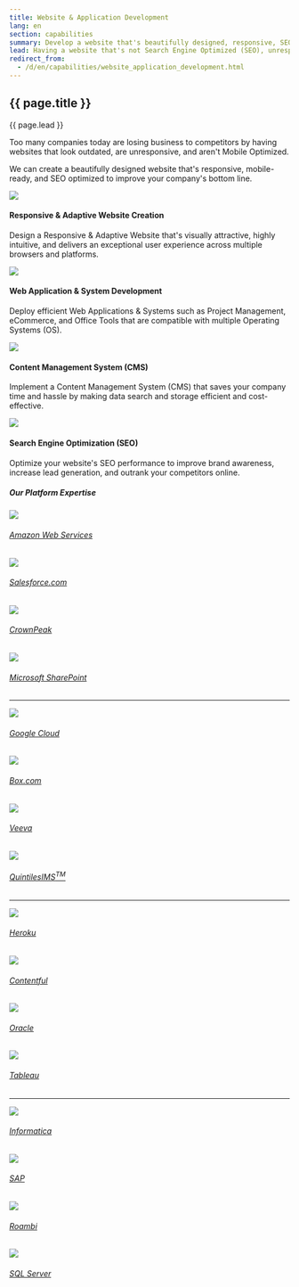 ```yaml
---
title: Website & Application Development
lang: en
section: capabilities
summary: Develop a website that's beautifully designed, responsive, SEO optimized, and mobile-ready with InnoCellence.
lead: Having a website that's not Search Engine Optimized (SEO), unresponsive, and unattractive can hurt your company's brand perception and sales. <strong>We can fix that.</strong> 
redirect_from:
  - /d/en/capabilities/website_application_development.html
---
```


<section>
  <h2>{{ page.title }}</h2>
  <div class="intro">
    <p class="lead">{{ page.lead }}</p>
  </div>
</section>

Too many companies today are losing business to competitors by having websites that look outdated, are unresponsive, and aren't Mobile Optimized.

We can create a beautifully designed website that's responsive, mobile-ready, and SEO optimized to improve your company's bottom line. 

<section>
  <div class="container">
    <div class="row">
      <div class="col-m8 col-l6">
        <div class="col-t3 col-m4 col-l6">
          <img src="{{ site.baseurl }}/assets/img/capabilities/capabilities_AP_responsive.png">
          <h4>Responsive &amp; Adaptive Website Creation</h4><p>Design a Responsive &amp; Adaptive Website that's visually attractive, highly intuitive, and delivers an exceptional user experience across multiple browsers and platforms.</p>
        </div>
        <div class="col-t3 col-m4 col-l6">
          <img src="{{ site.baseurl }}/assets/img/capabilities/capabilities_AP_system.png">
          <h4>Web Application &amp; System Development</h4><p>Deploy efficient Web Applications &amp; Systems such as Project Management, eCommerce, and Office Tools that are compatible with multiple Operating Systems (OS).</p>
        </div>
      </div>
      <div class="col-m8 col-l6">
        <div class="col-t3 col-m4 col-l6">
          <img src="{{ site.baseurl }}/assets/img/capabilities/capabilities_AP_cms.png">
          <h4>Content Management System (CMS)</h4><p>Implement a Content Management System (CMS) that saves your company time and hassle by making data search and storage efficient and cost-effective.</p>
        </div>
        <div class="col-t3 col-m4 col-l6">
          <img src="{{ site.baseurl }}/assets/img/capabilities/capabilities_AP_seo.png">
          <h4>Search Engine Optimization (SEO)</h4><p>Optimize your website's SEO performance to improve brand awareness, increase lead generation, and outrank your competitors online.</p>
        </div>        
      </div>
    </div>  
  </div>
</section>
      
<section>
  <div class="container">
    <h5 class="section-title">Our Platform Expertise</h5>
    <div class="logo-group">
      <div class="set">
        <div class="centered">
          <a href="http://aws.amazon.com/" class="img-filter" target="_blank">
            <img src="{{ site.baseurl }}/assets/img/capabilities/logo/aws.png">
            <h6>Amazon Web Services</h6>
          </a>
        </div>
        <div class="centered">
          <a href="https://www.salesforce.com/" class="img-filter" target="_blank">
            <img src="{{ site.baseurl }}/assets/img/capabilities/logo/salesforce.png"> 
            <h6>Salesforce.com</h6>
          </a>
        </div>
      </div>
      <div class="set">
        <div class="centered">
          <a href="http://www.crownpeak.com/" class="img-filter" target="_blank">
            <img src="{{ site.baseurl }}/assets/img/capabilities/logo/crownpeak.png">
            <h6>CrownPeak</h6>
          </a>
        </div>
        <div class="centered">
          <a href="https://products.office.com/en-us/sharepoint/collaboration" class="img-filter" target="_blank">
            <img src="{{ site.baseurl }}/assets/img/capabilities/logo/sharepoint.png"> 
            <h6>Microsoft SharePoint</h6>
          </a>
        </div>
      </div>
    </div>
    <hr>
    <div class="logo-group">
      <div class="set">
        <div class="centered">
          <a href="https://cloud.google.com/" class="img-filter" target="_blank">
            <img src="{{ site.baseurl }}/assets/img/capabilities/logo/google.png">
            <h6>Google Cloud</h6>
          </a>
        </div>
        <div class="centered">
          <a href="https://www.box.com" target="_blank" class="img-filter">
            <img src="{{ site.baseurl }}/assets/img/capabilities/logo/box.png"> 
            <h6>Box.com</h6>
          </a>  
        </div>
      </div> 
      <div class="set">
        <div class="centered">
        <a href="https://www.veeva.com/" class="img-filter" target="_blank">
          <img src="{{ site.baseurl }}/assets/img/capabilities/logo/veeva.png">
          <h6>Veeva</h6>
        </a>
        </div>
        <div class="centered">
          <a href="https://www.quintilesims.com/" class="img-filter" target="_blank">
            <img src="{{ site.baseurl }}/assets/img/capabilities/logo/quintilesims.png">
            <h6>QuintilesIMS<sup>TM</sup></h6>
          </a>  
        </div>
      </div>
    </div>
    <hr>
    <div class="logo-group">
      <div class="set">
        <div class="centered">
          <a href="https://www.heroku.com/" class="img-filter" target="_blank">
            <img src="{{ site.baseurl }}/assets/img/capabilities/logo/heroku.png">
            <h6>Heroku</h6>
          </a>
        </div>
        <div class="centered">
          <a href="https://www.contentful.com/" target="_blank" class="img-filter">
            <img src="{{ site.baseurl }}/assets/img/capabilities/logo/contentful.png">
            <h6>Contentful</h6>
          </a>   
        </div>
      </div> 
      <div class="set">
        <div class="centered">
          <a href="https://www.oracle.com/index.html" class="img-filter" target="_blank">
            <img src="{{ site.baseurl }}/assets/img/capabilities/logo/oracle.png">
            <h6>Oracle</h6>
          </a>
        </div>
        <div class="centered">
          <a href="https://www.tableau.com/" class="img-filter" target="_blank">
            <img src="{{ site.baseurl }}/assets/img/capabilities/logo/tableau.png">
            <h6>Tableau</h6>
          </a>  
        </div>
      </div>
    </div>
    <hr>
    <div class="logo-group">
      <div class="set">
        <div class="centered">
          <a href="https://www.informatica.com" class="img-filter" target="_blank">
            <img src="{{ site.baseurl }}/assets/img/capabilities/logo/informatica.png">
            <h6>Informatica</h6>
          </a>
        </div>
        <div class="centered">
          <a href="https://www.sap.com/index.html" target="_blank" class="img-filter">
            <img src="{{ site.baseurl }}/assets/img/capabilities/logo/sap.png">
            <h6>SAP</h6>
          </a>  
        </div>
      </div> 
      <div class="set">
        <div class="centered">
          <a href="https://roambi.com/" class="img-filter" target="_blank">
            <img src="{{ site.baseurl }}/assets/img/capabilities/logo/roambi.png">
            <h6>Roambi</h6>
          </a>  
        </div>
        <div class="centered">
          <a href="https://www.microsoft.com/en-us/sql-server/sql-server-2016" class="img-filter" target="_blank">
            <img src="{{ site.baseurl }}/assets/img/capabilities/logo/sql.png">
            <h6>SQL Server</h6>
          </a>  
        </div>
      </div>
    </div>
  </div>
</section>   
